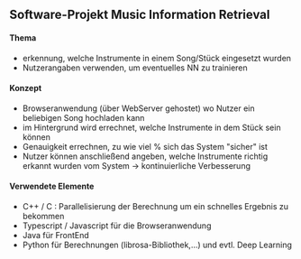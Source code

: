 ## Software-Projekt Music Information Retrieval

#### Thema
* erkennung, welche Instrumente in einem Song/Stück eingesetzt wurden
* Nutzerangaben verwenden, um eventuelles NN zu trainieren

#### Konzept
* Browseranwendung (über WebServer gehostet) wo Nutzer ein beliebigen Song hochladen kann
* im Hintergrund wird errechnet, welche Instrumente in dem Stück sein können 
* Genauigkeit errechnen, zu wie viel % sich das System "sicher" ist
* Nutzer können anschließend angeben, welche Instrumente richtig erkannt wurden vom System -> kontinuierliche Verbesserung

#### Verwendete Elemente
* C++ / C : Parallelisierung der Berechnung um ein schnelles Ergebnis zu bekommen
* Typescript / Javascript für die Browseranwendung
* Java für FrontEnd
* Python für Berechnungen (librosa-Bibliothek,...) und evtl. Deep Learning
